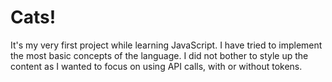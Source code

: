 # Cats!
It's my very first project while learning JavaScript. I have tried to implement the most basic concepts of the language. I did not bother to style up the content as I wanted to focus on using API calls, with or without tokens.
